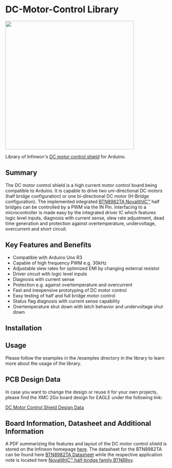 # DC-Motor-Control Library
<img src="https://github.com/Infineon/Assets/blob/master/Pictures/DC-Motor-Control.jpg" width="400"> 

Library of Infineon's [DC motor control shield](https://www.infineon.com/cms/en/product/productType.html?productType=5546d4624ad04ef9014b07c0c07922e0) for Arduino. 

## Summary
The DC motor control shield is a high current motor control board being compatible to Arduino. It is capable to drive two uni-directional DC motors (half bridge configuration) or one bi-directional DC motor (H-Bridge configuration). The implemented integrated [BTN8982TA NovalithIC™](https://www.infineon.com/cms/de/product/power/motor-control-and-gate-driver-ics/intelligent-motor-control-ics/single-half-bridge-driver/BTN8982TA/productType.html?productType=db3a30443ef951e3013f0f6c88742068) half bridges can be controlled by a PWM via the IN Pin. Interfacing to a microcontroller is made easy by the integrated driver IC which features logic level inputs, diagnosis with current sense, slew rate adjustment, dead time generation and protection against overtemperature, undervoltage, overcurrent and short circuit.

## Key Features and Benefits
* Compatible with Arduino Uno R3
* Capable of high frequency PWM e.g. 30kHz
* Adjustable slew rates for optimized EMI by changing external resistor
* Driver circuit with logic level inputs
* Diagnosis with current sense
* Protection e.g. against overtemperature and overcurrent
* Fast and inexpensive prototyping of DC motor control
* Easy testing of half and full bridge motor control
* Status flag diagnosis with current sense capability
* Overtemperature shut down with latch behavior and undervoltage shut down

## Installation

## Usage
Please follow the examples in the /examples directory in the library to learn more about the usage of the library.

## PCB Design Data
In case you want to change the design or reuse it for your own projects, please find the XMC 2Go board design for EAGLE under the following link:

[DC Motor Control Shield Design Data](https://www.infineon.com/dgdl/Infineon-DC_Motor_Control_Shield-PCB-v01_00-EN.zip?fileId=5546d4624cb7f111014cc23eebe1325f&sd=t)

## Board Information, Datasheet and Additional Information
A PDF summarizing the features and layout of the DC motor control shield is stored on the Infineon homepage [here](https://www.infineon.com/dgdl/Infineon-Motor_Control_Shield_with_BTN8982TA_for_Arduino-UM-v01_00-EN.pdf?fileId=5546d4624ca27d02014cb20b89867eed).
The datasheet for the BTN8982TA can be found here [BTN8982TA Datasheet](https://www.infineon.com/dgdl/Infineon-BTN8982TA-DS-v01_00-EN.pdf?fileId=db3a30433fa9412f013fbe32289b7c17) while the respective application note is located here [NovalithIC™ half-bridge family BTN89xy](https://www.infineon.com/dgdl/Infineon-NovalithIC_BTN89x0-x2-AN-v00_05-EN.pdf?fileId=db3a30433fa9412f013fc8d88e3d430a).
